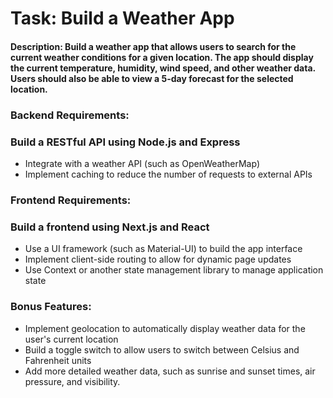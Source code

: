 # Task: Build a Weather App

#### Description: Build a weather app that allows users to search for the current weather conditions for a given location. The app should display the current temperature, humidity, wind speed, and other weather data. Users should also be able to view a 5-day forecast for the selected location.

### Backend Requirements:

### Build a RESTful API using Node.js and Express
- Integrate with a weather API (such as OpenWeatherMap)
- Implement caching to reduce the number of requests to external APIs
### Frontend Requirements:

### Build a frontend using Next.js and React
- Use a UI framework (such as Material-UI) to build the app interface
- Implement client-side routing to allow for dynamic page updates
- Use Context or another state management library to manage application state
### Bonus Features:

- Implement geolocation to automatically display weather data for the user's current location
- Build a toggle switch to allow users to switch between Celsius and Fahrenheit units
- Add more detailed weather data, such as sunrise and sunset times, air pressure, and visibility.
